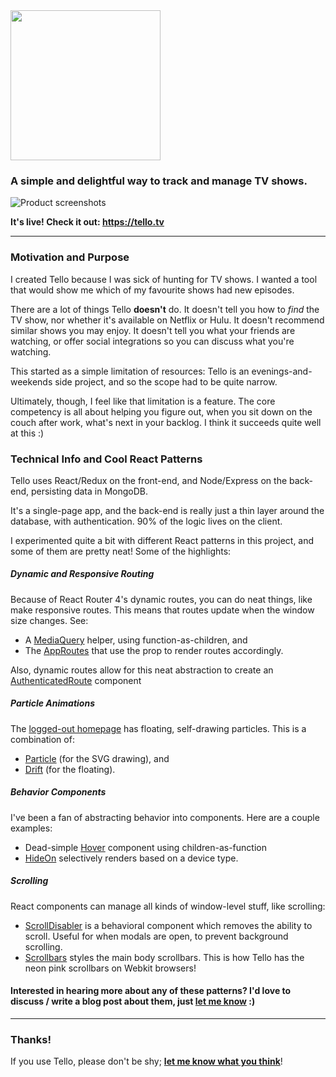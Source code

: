 <img src="https://github.com/joshwcomeau/Tello/blob/master/readme-logo.png" width="240" />
<h3>A simple and delightful way to track and manage TV shows.</h3>

![Product screenshots](https://github.com/joshwcomeau/Tello/blob/master/readme-screenshots.jpg)

**It's live! Check it out: https://tello.tv**

----

### Motivation and Purpose
I created Tello because I was sick of hunting for TV shows. I wanted a tool that would show me which of my favourite shows had new episodes.

There are a lot of things Tello **doesn't** do. It doesn't tell you how to _find_ the TV show, nor whether it's available on Netflix or Hulu. It doesn't recommend similar shows you may enjoy. It doesn't tell you what your friends are watching, or offer social integrations so you can discuss what you're watching.

This started as a simple limitation of resources: Tello is an evenings-and-weekends side project, and so the scope had to be quite narrow.

Ultimately, though, I feel like that limitation is a feature. The core competency is all about helping you figure out, when you sit down on the couch after work, what's next in your backlog. I think it succeeds quite well at this :)


### Technical Info and Cool React Patterns

Tello uses React/Redux on the front-end, and Node/Express on the back-end, persisting data in MongoDB.

It's a single-page app, and the back-end is really just a thin layer around the database, with authentication. 90% of the logic lives on the client.

I experimented quite a bit with different React patterns in this project, and some of them are pretty neat! Some of the highlights:

##### Dynamic and Responsive Routing
Because of React Router 4's dynamic routes, you can do neat things, like make responsive routes. This means that routes update when the window size changes. See:
  - A [MediaQuery](https://github.com/joshwcomeau/Tello/blob/master/src/components/MediaQuery/MediaQuery.js) helper, using function-as-children, and
  - The [AppRoutes](https://github.com/joshwcomeau/Tello/blob/master/src/components/AppRoutes/AppRoutes.js) that use the prop to render routes accordingly.

Also, dynamic routes allow for this neat abstraction to create an [AuthenticatedRoute](https://github.com/joshwcomeau/Tello/blob/master/src/components/AuthenticatedRoute/AuthenticatedRoute.js) component

##### Particle Animations
The [logged-out homepage](https://tello.tv) has floating, self-drawing particles. This is a combination of:
  - [Particle](https://github.com/joshwcomeau/Tello/blob/master/src/components/Particle/Particle.js) (for the SVG drawing), and
  - [Drift](https://github.com/joshwcomeau/Tello/blob/master/src/components/Drift/Drift.js) (for the floating).

##### Behavior Components
I've been a fan of abstracting behavior into components. Here are a couple examples:
  - Dead-simple [Hover](https://github.com/joshwcomeau/Tello/blob/master/src/components/Hover/Hover.js) component using children-as-function
  - [HideOn](https://github.com/joshwcomeau/Tello/blob/master/src/components/HideOn/HideOn.js) selectively renders based on a device type.

##### Scrolling
React components can manage all kinds of window-level stuff, like scrolling:
  - [ScrollDisabler](https://github.com/joshwcomeau/Tello/blob/master/src/components/ScrollDisabler/ScrollDisabler.js) is a behavioral component which removes the ability to scroll. Useful for when modals are open, to prevent background scrolling.
  - [Scrollbars](https://github.com/joshwcomeau/Tello/blob/master/src/components/Scrollbars/Scrollbars.js) styles the main body scrollbars. This is how Tello has the neon pink scrollbars on Webkit browsers!


#### Interested in hearing more about any of these patterns? I'd love to discuss / write a blog post about them, just [let me know](https://twitter.com/joshwcomeau) :)



----

### Thanks!

If you use Tello, please don't be shy; **[let me know what you think](https://twitter.com/joshwcomeau)**!
